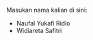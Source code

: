 Masukan nama kalian di sini:
<ul>
  <li>Naufal Yukafi Ridlo</li>
  <li>Widiareta Safitri</li>
 </ul>
